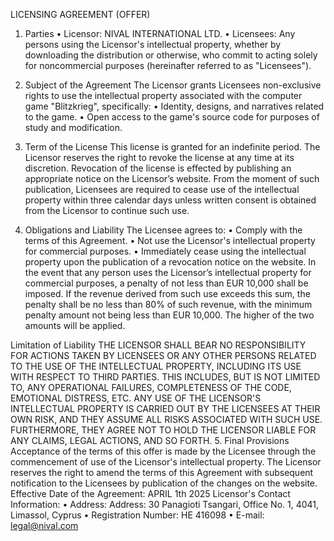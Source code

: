LICENSING AGREEMENT (OFFER)

1. Parties
• Licensor: NIVAL INTERNATIONAL LTD.
• Licensees: Any persons using the Licensor's intellectual property, whether by
downloading the distribution or otherwise, who commit to acting solely for noncommercial
purposes (hereinafter referred to as "Licensees").

2. Subject of the Agreement
The Licensor grants Licensees non-exclusive rights to use the intellectual property
associated with the computer game "Blitzkrieg", specifically:
• Identity, designs, and narratives related to the game.
• Open access to the game's source code for purposes of study and modification.

3. Term of the License
This license is granted for an indefinite period. The Licensor reserves the right to revoke the
license at any time at its discretion. Revocation of the license is effected by publishing an
appropriate notice on the Licensor’s website. From the moment of such publication, Licensees
are required to cease use of the intellectual property within three calendar days unless written
consent is obtained from the Licensor to continue such use.

4. Obligations and Liability
The Licensee agrees to:
• Comply with the terms of this Agreement.
• Not use the Licensor's intellectual property for commercial purposes.
• Immediately cease using the intellectual property upon the publication of a revocation
notice on the website.
In the event that any person uses the Licensor’s intellectual property for commercial
purposes, a penalty of not less than EUR 10,000 shall be imposed. If the revenue derived
from such use exceeds this sum, the penalty shall be no less than 80% of such revenue,
with the minimum penalty amount not being less than EUR 10,000. The higher of the two
amounts will be applied.

Limitation of Liability
THE LICENSOR SHALL BEAR NO RESPONSIBILITY FOR ACTIONS TAKEN BY
LICENSEES OR ANY OTHER PERSONS RELATED TO THE USE OF THE INTELLECTUAL
PROPERTY, INCLUDING ITS USE WITH RESPECT TO THIRD PARTIES. THIS INCLUDES,
BUT IS NOT LIMITED TO, ANY OPERATIONAL FAILURES, COMPLETENESS OF THE
CODE, EMOTIONAL DISTRESS, ETC.
ANY USE OF THE LICENSOR'S INTELLECTUAL PROPERTY IS CARRIED OUT BY THE
LICENSEES AT THEIR OWN RISK, AND THEY ASSUME ALL RISKS ASSOCIATED WITH
SUCH USE. FURTHERMORE, THEY AGREE NOT TO HOLD THE LICENSOR LIABLE FOR
ANY CLAIMS, LEGAL ACTIONS, AND SO FORTH.
5. Final Provisions
Acceptance of the terms of this offer is made by the Licensee through the commencement of
use of the Licensor's intellectual property. The Licensor reserves the right to amend the terms
of this Agreement with subsequent notification to the Licensees by publication of the changes
on the website.
Effective Date of the Agreement: APRIL 1th 2025
Licensor's Contact Information:
• Address: Address: 30 Panagioti Tsangari, Office No. 1, 4041, Limassol, Cyprus
• Registration Number: HE 416098
• E-mail: legal@nival.com
